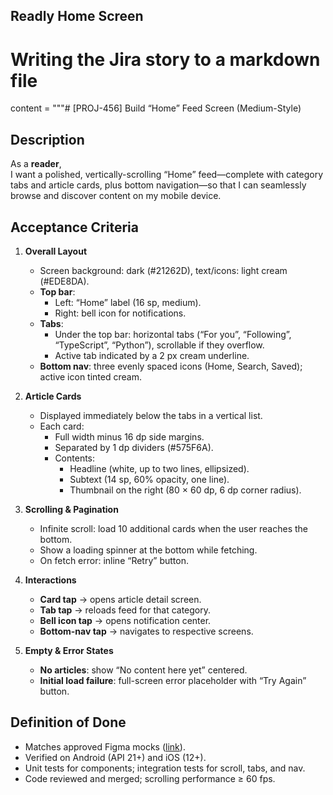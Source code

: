 ## Readly Home Screen 

# Writing the Jira story to a markdown file
content = """# [PROJ-456] Build “Home” Feed Screen (Medium-Style)

## Description
As a **reader**,  
I want a polished, vertically-scrolling “Home” feed—complete with category tabs and article cards, plus bottom navigation—so that I can seamlessly browse and discover content on my mobile device.

## Acceptance Criteria
1. **Overall Layout**
   - Screen background: dark (#21262D), text/icons: light cream (#EDE8DA).
   - **Top bar**:
     - Left: “Home” label (16 sp, medium).
     - Right: bell icon for notifications.
   - **Tabs**:
     - Under the top bar: horizontal tabs (“For you”, “Following”, “TypeScript”, “Python”), scrollable if they overflow.
     - Active tab indicated by a 2 px cream underline.
   - **Bottom nav**: three evenly spaced icons (Home, Search, Saved); active icon tinted cream.

2. **Article Cards**
   - Displayed immediately below the tabs in a vertical list.
   - Each card:
     - Full width minus 16 dp side margins.
     - Separated by 1 dp dividers (#575F6A).
     - Contents:
       - Headline (white, up to two lines, ellipsized).
       - Subtext (14 sp, 60% opacity, one line).
       - Thumbnail on the right (80 × 60 dp, 6 dp corner radius).

3. **Scrolling & Pagination**
   - Infinite scroll: load 10 additional cards when the user reaches the bottom.
   - Show a loading spinner at the bottom while fetching.
   - On fetch error: inline “Retry” button.

4. **Interactions**
   - **Card tap** → opens article detail screen.
   - **Tab tap** → reloads feed for that category.
   - **Bell icon tap** → opens notification center.
   - **Bottom-nav tap** → navigates to respective screens.

5. **Empty & Error States**
   - **No articles**: show “No content here yet” centered.
   - **Initial load failure**: full-screen error placeholder with “Try Again” button.

## Definition of Done
- Matches approved Figma mocks ([link](https://www.figma.com/design/VKP5bGQLbaFaA0pf6RdeHv/Readly?node-id=0-1&t=JtaHQzflA7TfVLiX-1)). 
- Verified on Android (API 21+) and iOS (12+).
- Unit tests for components; integration tests for scroll, tabs, and nav.
- Code reviewed and merged; scrolling performance ≥ 60 fps.



